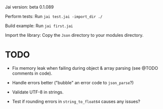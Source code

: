 Jai version: beta 0.1.089

Perform tests: Run `jai test.jai -import_dir ./`

Build example: Run `jai first.jai`

Import the library: Copy the `Json` directory to your modules directory.

# TODO

* Fix memory leak when failing during object & array parsing (see @TODO comments in code).

* Handle errors better ("bubble" an error code to `json_parse`?)

* Validate UTF-8 in strings.

* Test if rounding errors in `string_to_float64` causes any issues?
